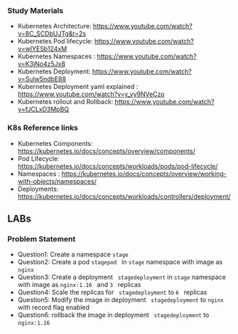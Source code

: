 ### Study Materials
- Kubernetes Architecture: https://www.youtube.com/watch?v=8C_SCDbUJTg&t=2s
- Kubernetes Pod lifecycle: https://www.youtube.com/watch?v=wlYESb124xM
- Kubernetes Namespaces : https://www.youtube.com/watch?v=K3jNo4z5Jx8
- Kubernetes Deployment: https://www.youtube.com/watch?v=Sulw5ndbE88
- Kubernetes Deployment yaml explained : https://www.youtube.com/watch?v=y_vy9NVeCzo
- Kubernetes rollout and Rollback: https://www.youtube.com/watch?v=fJCLxD3MpBQ

### K8s Reference links
- Kubernetes Components: https://kubernetes.io/docs/concepts/overview/components/
- Pod Lifecycle: https://kubernetes.io/docs/concepts/workloads/pods/pod-lifecycle/
- Namespaces : https://kubernetes.io/docs/concepts/overview/working-with-objects/namespaces/
- Deployments: https://kubernetes.io/docs/concepts/workloads/controllers/deployment/

## LABs

### Problem Statement

- Question1: Create a namespace ``` stage ```
- Question2: Create a pod ```stagepod ``` in ``` stage ``` namespace with image as ```nginx ```
- Question3: Create a deployment ``` stagedeployment``` in ``` stage ``` namespace with image as ```nginx:1.16 ``` and ```3 ``` replicas
- Question4: Scale the replicas for  ``` stagedeployment``` to ```6 ``` replicas
- Question5: Modify the image in deployment ``` stagedeployment```  to ``` nginx ``` with record flag enabled
- Question6: rollback the image in deployment ``` stagedeployment```  to ``` nginx:1.16 ```
